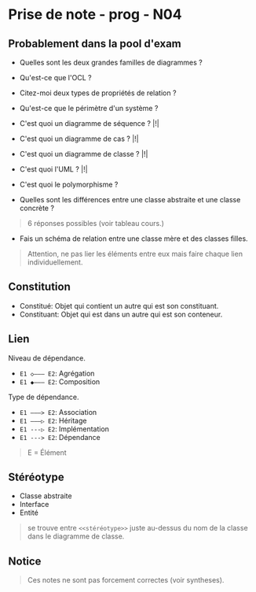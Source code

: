 # Prise de note - prog - N04


## Probablement dans la pool d'exam

- Quelles sont les deux grandes familles de diagrammes ?

- Qu'est-ce que l'OCL ?

- Citez-moi deux types de propriétés de relation ?

- Qu'est-ce que le périmètre d'un système ?

- C'est quoi un diagramme de séquence ? |!|

- C'est quoi un diagramme de cas ? |!|

- C'est quoi un diagramme de classe ? |!|

- C'est quoi l'UML ? |!|

- C'est quoi le polymorphisme ?

- Quelles sont les différences entre une classe abstraite et une classe concrète ?
> 6 réponses possibles (voir tableau cours.)

- Fais un schéma de relation entre une classe mère et des classes filles.
> Attention, ne pas lier les éléments entre eux mais faire chaque lien individuellement.

## Constitution
- Constitué: Objet qui contient un autre qui est son constituant.
- Constituant: Objet qui est dans un autre qui est son conteneur.

## Lien

Niveau de dépendance.
- `E1 ◇――― E2`: Agrégation
- `E1 ◆――― E2`: Composition

Type de dépendance.
- `E1 ―――> E2`: Association
- `E1 ―――▷ E2`: Héritage
- `E1 ---▷ E2`: Implémentation
- `E1 ---> E2`: Dépendance

> E = Élément

## Stéréotype

- Classe abstraite
- Interface
- Entité

> se trouve entre `<<stéréotype>>` juste au-dessus du nom de la classe dans le diagramme de classe.

## Notice

> Ces notes ne sont pas forcement correctes (voir syntheses).